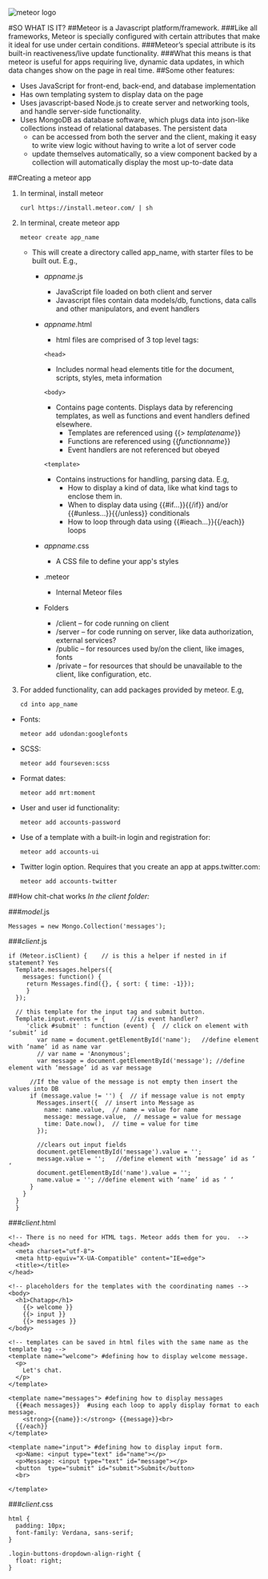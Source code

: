 ![meteor logo](https://cloud.githubusercontent.com/assets/15331966/13201426/fa4f14bc-d83e-11e5-905d-71eb3aa2f714.png)

#SO WHAT IS IT?
##Meteor is a Javascript platform/framework.
###Like all frameworks, Meteor is specially configured with certain attributes that make it ideal for use under certain conditions. 
###Meteor’s special attribute is its built-in reactiveness/live update functionality.
###What this means is that meteor is useful for apps requiring live, dynamic data updates, in which data changes show on the page in real time.
##Some other features:
* Uses JavaScript for front-end, back-end, and database implementation
* Has own templating system to display data on the page
* Uses javascript-based Node.js to create server and networking tools, and handle server-side functionality.
* Uses MongoDB as database software, which plugs data into json-like collections instead of relational databases. The persistent data
    * can be accessed from both the server and the client, making it easy to write view logic without having to write a lot of server code
    * update themselves automatically, so a view component backed by a collection will automatically display the most up-to-date data

##Creating a meteor app
1. In terminal, install meteor

    `curl https://install.meteor.com/ | sh`

2. In terminal, create meteor app

    `meteor create app_name`

    * This will create a directory called app_name, with starter files to be built out. E.g.,
        * _appname_.js
            * JavaScript file loaded on both client and server
            * Javascript files contain data models/db, functions, data calls and other manipulators, and event handlers

        * _appname_.html
            * html files are comprised of 3 top level tags: 

            `<head>`

            * Includes normal head elements title for the document, scripts, styles, meta information

            `<body>`

            * Contains page contents. Displays data by referencing templates, as well as functions and event handlers defined elsewhere.
                * Templates are referenced using {{> _templatename_}}
                * Functions are referenced using {{_functionname_}}
                * Event handlers are not referenced but obeyed

            `<template>`

            * Contains instructions for handling, parsing data. E.g,
                * How to display a kind of data, like what kind tags to enclose them in.
                * When to display data using {{#if…}}{{/if}} and/or {{#unless…}}{{/unless}} conditionals
                * How to loop through data using {{#ieach…}}{{/each}} loops

        * _appname_.css       
            * A CSS file to define your app's styles

        * .meteor                 
            * Internal Meteor files

        * Folders
            * /client – for code running on client
            * /server – for code running on server, like data authorization, external services?
            * /public – for resources used by/on the client, like images, fonts
            * /private – for resources that should be unavailable to the client, like configuration, etc.

3. For added functionality, can add packages provided by meteor. E.g,

    `cd into app_name`

* Fonts:

    `meteor add udondan:googlefonts`

* SCSS:

    `meteor add fourseven:scss`

* Format dates:

    `meteor add mrt:moment`

* User and user id functionality:

    `meteor add accounts-password`

* Use of a template with a built-in login and registration for:

    `meteor add accounts-ui`

* Twitter login option. Requires that you create an app at apps.twitter.com:

    `meteor add accounts-twitter`

##How chit-chat works
_In the client folder:_

###_model_.js

    Messages = new Mongo.Collection('messages');


###_client_.js

    if (Meteor.isClient) {    // is this a helper if nested in if statement? Yes
      Template.messages.helpers({
        messages: function() {
         return Messages.find({}, { sort: { time: -1}});
         }
      });

      // this template for the input tag and submit button. 
      Template.input.events = {       //is event handler?
         'click #submit' : function (event) {  // click on element with ‘submit’ id
            var name = document.getElementById('name');   //define element with ‘name’ id as name var
            // var name = 'Anonymous';
            var message = document.getElementById('message'); //define element with ‘message’ id as var message

          //If the value of the message is not empty then insert the values into DB
          if (message.value != '') {  // if message value is not empty
            Messages.insert({  // insert into Message as
              name: name.value,  // name = value for name
              message: message.value,  // message = value for message
              time: Date.now(),  // time = value for time
            });

            //clears out input fields
            document.getElementById('message').value = '';  
            message.value = '';   //define element with ‘message’ id as ‘ ‘
            document.getElementById('name').value = '';
            name.value = ''; //define element with ‘name’ id as ‘ ‘
          }
        }
      }
      }

###_client_.html

    <!-- There is no need for HTML tags. Meteor adds them for you.  -->
    <head>
      <meta charset="utf-8">
      <meta http-equiv="X-UA-Compatible" content="IE=edge">
      <title></title>
    </head>

    <!-- placeholders for the templates with the coordinating names -->
    <body>  
      <h1>Chatapp</h1>
        {{> welcome }}
        {{> input }}
        {{> messages }}
    </body>

    <!-- templates can be saved in html files with the same name as the template tag -->
    <template name="welcome"> #defining how to display welcome message.
      <p>
        Let's chat.
      </p>
    </template>

    <template name="messages"> #defining how to display messages
      {{#each messages}}  #using each loop to apply display format to each message.
        <strong>{{name}}:</strong> {{message}}<br>
      {{/each}}
    </template>

    <template name="input"> #defining how to display input form.
      <p>Name: <input type="text" id="name"></p>
      <p>Message: <input type="text" id="message"></p>
      <button  type="submit" id="submit">Submit</button>
      <br>

    </template>

###_client_.css

    html {
      padding: 10px;
      font-family: Verdana, sans-serif;
    }

    .login-buttons-dropdown-align-right {
      float: right;
    }
